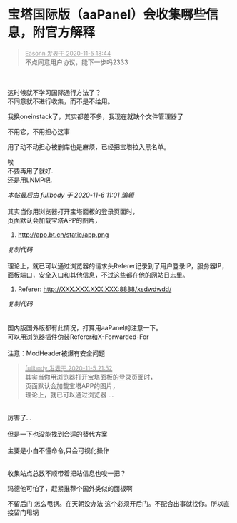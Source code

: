 # 宝塔国际版（aaPanel）会收集哪些信息，附官方解释


<div class="quote"><blockquote><font size="2"><a href="https://www.hostloc.com/forum.php?mod=redirect&amp;goto=findpost&amp;pid=9407998&amp;ptid=762727" target="_blank"><font color="#999999">Easonn 发表于 2020-11-5 18:44</font></a></font><br />
不点同意用户协议，能下一步吗2333</blockquote></div><br />
<br />
这时候就不学习国际通行方法了？<br />
不同意就不进行收集，而不是不给用。

我换oneinstack了，其实都差不多，我现在就缺个文件管理器了

不用它，不用担心这事

用了动不动担心被删库也是麻烦，已经把宝塔拉入黑名单。

唉<br />
不要再用了就好.<br />
还是用LNMP吧.

<i class="pstatus"> 本帖最后由 fullbody 于 2020-11-6 11:01 编辑 </i><br />
<br />
其实当你用浏览器打开宝塔面板的登录页面时，<br />
页面默认会加载宝塔APP的图片，<div class="blockcode"><div id="code_KbB"><ol><li>http://app.bt.cn/static/app.png</ol></div><em onclick="copycode($('code_KbB'));">复制代码</em></div><br />
理论上，就已可以通过浏览器的请求头Referer记录到了用户登录IP，服务器IP，面板端口，安全入口和其他信息，不过这些都在他的网站日志里。<br /><div class="blockcode"><div id="code_U5U"><ol><li>Referer: http://XXX.XXX.XXX.XXX:8888/xsdwdwdd/</ol></div><em onclick="copycode($('code_U5U'));">复制代码</em></div><br />
<br />
国内版国外版都有此情况，打算用aaPanel的注意一下。<br />
可以用浏览器插件伪装Referer和X-Forwarded-For<br />
<br />
注意：ModHeader被爆有安全问题

<div class="quote"><blockquote><font size="2"><a href="https://www.hostloc.com/forum.php?mod=redirect&amp;goto=findpost&amp;pid=9408976&amp;ptid=762727" target="_blank"><font color="#999999">fullbody 发表于 2020-11-5 21:52</font></a></font><br />
其实当你用浏览器打开宝塔面板的登录页面时，<br />
页面默认会加载宝塔APP的图片，<br />
理论上，就已可以通过浏览器 ...</blockquote></div><br />
厉害了...<br />
<br />
但是一下也没能找到合适的替代方案<br />
<br />
主要是小白不懂命令,只会可视化操作<br />
<br />
<img src="static/image/smiley/yct/019.gif" smilieid="49" border="0" alt="" />

收集站点总数不顺带着把站信息也唆一把？

玛德他可怕了，赶紧推荐个国外类似的面板啊

不留后门 怎么甩锅。在天朝没办法 这个必须开后门。不配合出事就找你。所以直接留门甩锅
